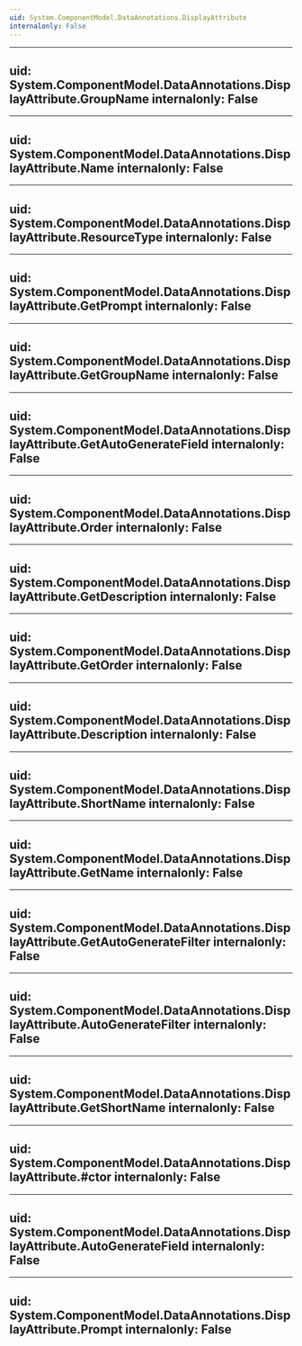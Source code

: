 ```yaml
---
uid: System.ComponentModel.DataAnnotations.DisplayAttribute
internalonly: False
---
```


---
uid: System.ComponentModel.DataAnnotations.DisplayAttribute.GroupName
internalonly: False
---

---
uid: System.ComponentModel.DataAnnotations.DisplayAttribute.Name
internalonly: False
---

---
uid: System.ComponentModel.DataAnnotations.DisplayAttribute.ResourceType
internalonly: False
---

---
uid: System.ComponentModel.DataAnnotations.DisplayAttribute.GetPrompt
internalonly: False
---

---
uid: System.ComponentModel.DataAnnotations.DisplayAttribute.GetGroupName
internalonly: False
---

---
uid: System.ComponentModel.DataAnnotations.DisplayAttribute.GetAutoGenerateField
internalonly: False
---

---
uid: System.ComponentModel.DataAnnotations.DisplayAttribute.Order
internalonly: False
---

---
uid: System.ComponentModel.DataAnnotations.DisplayAttribute.GetDescription
internalonly: False
---

---
uid: System.ComponentModel.DataAnnotations.DisplayAttribute.GetOrder
internalonly: False
---

---
uid: System.ComponentModel.DataAnnotations.DisplayAttribute.Description
internalonly: False
---

---
uid: System.ComponentModel.DataAnnotations.DisplayAttribute.ShortName
internalonly: False
---

---
uid: System.ComponentModel.DataAnnotations.DisplayAttribute.GetName
internalonly: False
---

---
uid: System.ComponentModel.DataAnnotations.DisplayAttribute.GetAutoGenerateFilter
internalonly: False
---

---
uid: System.ComponentModel.DataAnnotations.DisplayAttribute.AutoGenerateFilter
internalonly: False
---

---
uid: System.ComponentModel.DataAnnotations.DisplayAttribute.GetShortName
internalonly: False
---

---
uid: System.ComponentModel.DataAnnotations.DisplayAttribute.#ctor
internalonly: False
---

---
uid: System.ComponentModel.DataAnnotations.DisplayAttribute.AutoGenerateField
internalonly: False
---

---
uid: System.ComponentModel.DataAnnotations.DisplayAttribute.Prompt
internalonly: False
---
